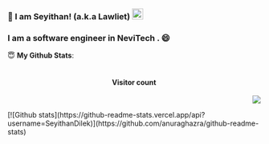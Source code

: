 ### 👋 I am Seyithan! (a.k.a Lawliet) [<img src='https://cdn.jsdelivr.net/npm/simple-icons@3.0.1/icons/linkedin.svg' alt='linkedin' height='22'>](https://www.linkedin.com/in/seyithan-dilek/) 

### I am a software engineer in NeviTech . :smile:

 <summary> 😇 <b>My Github Stats</b>: </summary>
<br>
<p align = "center">
 <h4 align="center">Visitor count</h4>
<p align="right"> 
  <img src="https://profile-counter.glitch.me/seyithandilek/count.svg" />
</p>
[![Github stats](https://github-readme-stats.vercel.app/api?username=SeyithanDilek)](https://github.com/anuraghazra/github-readme-stats)
</p>
</details>

